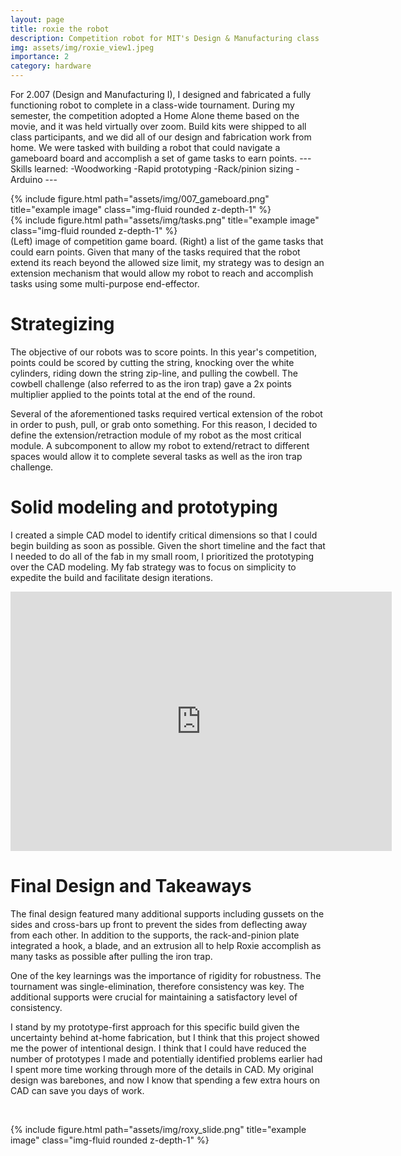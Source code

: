```yaml
---
layout: page
title: roxie the robot
description: Competition robot for MIT's Design & Manufacturing class
img: assets/img/roxie_view1.jpeg
importance: 2
category: hardware
---
```


For 2.007 (Design and Manufacturing I), I designed and fabricated a fully functioning robot to complete in a class-wide tournament. During my semester, the competition adopted a Home Alone theme based on the movie, and it was held virtually over zoom. Build kits were shipped to all class participants, and we did all of our design and fabrication work from home.
We were tasked with building a robot that could navigate a gameboard board and accomplish a set of game tasks to earn points. 
    ---
    Skills learned:
    -Woodworking
    -Rapid prototyping
    -Rack/pinion sizing
    -Arduino
    ---

<div class="row">
    <div class="col-sm mt-3 mt-md-0">
        {% include figure.html path="assets/img/007_gameboard.png" title="example image" class="img-fluid rounded z-depth-1" %}
    </div>
    <div class="col-sm mt-3 mt-md-0">
        {% include figure.html path="assets/img/tasks.png" title="example image" class="img-fluid rounded z-depth-1" %}
    </div>
</div>
<div class="caption">
    (Left) image of competition game board. (Right) a list of the game tasks that could earn points. Given that many of the tasks required that the robot extend its reach beyond the allowed size limit, my strategy was to design an extension mechanism that would allow my robot to reach and accomplish tasks using some multi-purpose end-effector. 
</div>

# Strategizing


The objective of our robots was to score points. In this year's competition, points could be scored by cutting the string, knocking over the white cylinders, riding down the string zip-line, and pulling the cowbell. The cowbell challenge (also referred to as the iron trap) gave a 2x points multiplier applied to the points total at the end of the round.


Several of the aforementioned tasks required vertical extension of the robot in order to push, pull, or grab onto something. For this reason, I decided to define the extension/retraction module of my robot as the most critical module. A subcomponent to allow my robot to extend/retract to different spaces would allow it to complete several tasks as well as the iron trap challenge.

# Solid modeling and prototyping

I created a simple CAD model to identify critical dimensions so that I could begin building as soon as possible. Given the short timeline and the fact that I needed to do all of the fab in my small room, I prioritized the prototyping over the CAD modeling. My fab strategy was to focus on simplicity to expedite the build and facilitate design iterations.

<p align="center">
<iframe width="610" height="415" src="https://www.youtube.com/embed/kS75_nBccdM" title="YouTube video player" frameborder="0" allow="accelerometer; autoplay; clipboard-write; encrypted-media; gyroscope; picture-in-picture" allowfullscreen></iframe>
</p>

# Final Design and Takeaways

The final design featured many additional supports including gussets on the sides and cross-bars up front to prevent the sides from deflecting away from each other. In addition to the supports, the rack-and-pinion plate integrated a hook, a blade, and an extrusion all to help Roxie accomplish as many tasks as possible after pulling the iron trap.

One of the key learnings was the importance of rigidity for robustness. The tournament was single-elimination, therefore consistency was key. The additional supports were crucial for maintaining a satisfactory level of consistency.


I stand by my prototype-first approach for this specific build given the uncertainty behind at-home fabrication, but I think that this project showed me the power of intentional design. I think that I could have reduced the number of prototypes I made and potentially identified problems earlier had I spent more time working through more of the details in CAD. My original design was barebones, and now I know that spending a few extra hours on CAD can save you days of work. 

​

<div class="row">
    <div class="col-sm mt-3 mt-md-0">
        {% include figure.html path="assets/img/roxy_slide.png" title="example image" class="img-fluid rounded z-depth-1" %}
    </div>
</div>
